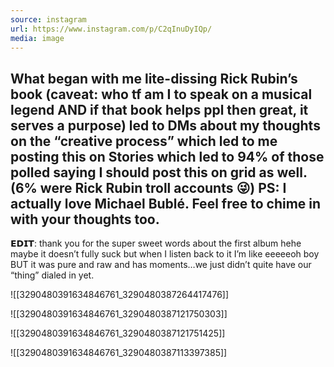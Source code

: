 ```yaml
---
source: instagram
url: https://www.instagram.com/p/C2qInuDyIQp/
media: image
---
```


## What began with me lite-dissing Rick Rubin’s book (caveat: who tf am I to speak on a musical legend AND if that book helps ppl then great, it serves a purpose) led to DMs about my thoughts on the “creative process” which led to me posting this on Stories which led to 94% of those polled saying I should post this on grid as well. (6% were Rick Rubin troll accounts 😜) PS: I actually love Michael Bublé. Feel free to chime in with your thoughts too.⁣
𝗘𝗗𝗜𝗧: thank you for the super sweet words about the first album hehe maybe it doesn’t fully suck but when I listen back to it I’m like eeeeeoh boy BUT it was pure and raw and has moments…we just didn’t quite have our “thing” dialed in yet.

![[3290480391634846761_3290480387264417476]]

![[3290480391634846761_3290480387121750303]]

![[3290480391634846761_3290480387121751425]]

![[3290480391634846761_3290480387113397385]]

